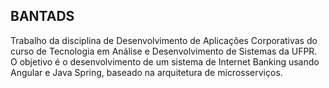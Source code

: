 ## BANTADS

Trabalho da disciplina de Desenvolvimento de Aplicações Corporativas do curso de Tecnologia em Análise e Desenvolvimento de Sistemas da UFPR. O objetivo é o desenvolvimento de um sistema de Internet Banking usando Angular e Java Spring, baseado na arquitetura de microsserviços.
